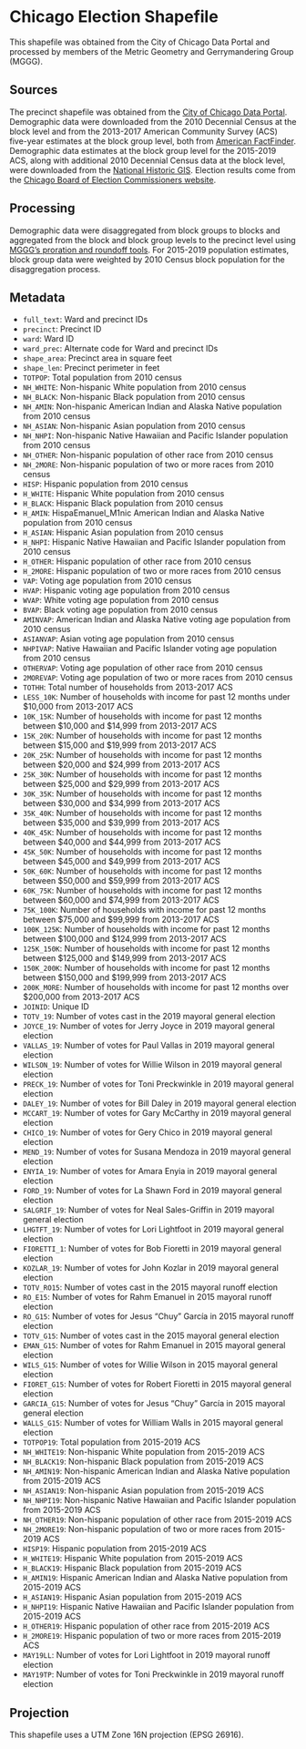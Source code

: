 # Chicago Election Shapefile
This shapefile was obtained from the City of Chicago Data Portal and processed by members of the Metric Geometry and Gerrymandering Group (MGGG). 

## Sources
The precinct shapefile was obtained from the [City of Chicago Data Portal](https://data.cityofchicago.org/Facilities-Geographic-Boundaries/Precincts-current-/uvpq-qeeq). Demographic data were downloaded from the 2010 Decennial Census at the block level and from the 2013-2017 American Community Survey (ACS) five-year estimates at the block group level, both from [American FactFinder](https://factfinder.census.gov/faces/nav/jsf/pages/index.xhtml). Demographic data estimates at the block group level for the 2015-2019 ACS, along with additional 2010 Decennial Census data at the block level, were downloaded from the [National Historic GIS](https://data2.nhgis.org/main#). Election results come from the [Chicago Board of Election Commissioners website](https://chicagoelections.com/en/home.html). 

## Processing
Demographic data were disaggregated from block groups to blocks and aggregated from the block and block group levels to the precinct level using [MGGG’s proration and roundoff tools](https://github.com/mggg/maup). For 2015-2019 population estimates, block group data were weighted by 2010 Census block population for the disaggregation process.

## Metadata
- `full_text`: Ward and precinct IDs
- `precinct`: Precinct ID
- `ward`: Ward ID
- `ward_prec`: Alternate code for Ward and precinct IDs
- `shape_area`: Precinct area in square feet
- `shape_len`: Precinct perimeter in feet
- `TOTPOP`: Total population from 2010 census
- `NH_WHITE`: Non-hispanic White population from 2010 census
- `NH_BLACK`: Non-hispanic Black population from 2010 census
- `NH_AMIN`: Non-hispanic American Indian and Alaska Native population from 2010 census
- `NH_ASIAN`: Non-hispanic Asian population from 2010 census
- `NH_NHPI`: Non-hispanic Native Hawaiian and Pacific Islander population from 2010 census
- `NH_OTHER`: Non-hispanic population of other race from 2010 census
- `NH_2MORE`: Non-hispanic population of two or more races from 2010 census
- `HISP`: Hispanic population from 2010 census
- `H_WHITE`: Hispanic White population from 2010 census
- `H_BLACK`: Hispanic Black population from 2010 census
- `H_AMIN`: HispaEmanuel_M1nic American Indian and Alaska Native population from 2010 census
- `H_ASIAN`: Hispanic Asian population from 2010 census
- `H_NHPI`: Hispanic Native Hawaiian and Pacific Islander population from 2010 census
- `H_OTHER`: Hispanic population of other race from 2010 census
- `H_2MORE`: Hispanic population of two or more races from 2010 census
- `VAP`: Voting age population from 2010 census
- `HVAP`: Hispanic voting age population from 2010 census
- `WVAP`: White voting age population from 2010 census
- `BVAP`: Black voting age population from 2010 census
- `AMINVAP`: American Indian and Alaska Native voting age population from 2010 census
- `ASIANVAP`: Asian voting age population from 2010 census
- `NHPIVAP`: Native Hawaiian and Pacific Islander voting age population from 2010 census
- `OTHERVAP`: Voting age population of other race from 2010 census
- `2MOREVAP`: Voting age population of two or more races from 2010 census
- `TOTHH`: Total number of households from 2013-2017 ACS
- `LESS_10K`: Number of households with income for past 12 months under $10,000 from 2013-2017 ACS
- `10K_15K`: Number of households with income for past 12 months between $10,000 and $14,999 from 2013-2017 ACS
- `15K_20K`: Number of households with income for past 12 months between $15,000 and $19,999 from 2013-2017 ACS
- `20K_25K`: Number of households with income for past 12 months between $20,000 and $24,999 from 2013-2017 ACS
- `25K_30K`: Number of households with income for past 12 months between $25,000 and $29,999 from 2013-2017 ACS
- `30K_35K`: Number of households with income for past 12 months between $30,000 and $34,999 from 2013-2017 ACS
- `35K_40K`: Number of households with income for past 12 months between $35,000 and $39,999 from 2013-2017 ACS
- `40K_45K`: Number of households with income for past 12 months between $40,000 and $44,999 from 2013-2017 ACS
- `45K_50K`: Number of households with income for past 12 months between $45,000 and $49,999 from 2013-2017 ACS
- `50K_60K`: Number of households with income for past 12 months between $50,000 and $59,999 from 2013-2017 ACS
- `60K_75K`: Number of households with income for past 12 months between $60,000 and $74,999 from 2013-2017 ACS
- `75K_100K`: Number of households with income for past 12 months between $75,000 and $99,999 from 2013-2017 ACS
- `100K_125K`: Number of households with income for past 12 months between $100,000 and $124,999 from 2013-2017 ACS
- `125K_150K`: Number of households with income for past 12 months between $125,000 and $149,999 from 2013-2017 ACS
- `150K_200K`: Number of households with income for past 12 months between $150,000 and $199,999 from 2013-2017 ACS
- `200K_MORE`: Number of households with income for past 12 months over $200,000 from 2013-2017 ACS
- `JOINID`: Unique ID
- `TOTV_19`: Number of votes cast in the 2019 mayoral general election
- `JOYCE_19`: Number of votes for Jerry Joyce in 2019 mayoral general election
- `VALLAS_19`: Number of votes for Paul Vallas in 2019 mayoral general election
- `WILSON_19`: Number of votes for Willie Wilson in 2019 mayoral general election
- `PRECK_19`: Number of votes for Toni Preckwinkle in 2019 mayoral general election
- `DALEY_19`: Number of votes for Bill Daley in 2019 mayoral general election
- `MCCART_19`: Number of votes for Gary McCarthy in 2019 mayoral general election
- `CHICO_19`: Number of votes for Gery Chico in 2019 mayoral general election
- `MEND_19`: Number of votes for Susana Mendoza in 2019 mayoral general election
- `ENYIA_19`: Number of votes for Amara Enyia in 2019 mayoral general election
- `FORD_19`: Number of votes for La Shawn Ford in 2019 mayoral general election
- `SALGRIF_19`: Number of votes for Neal Sales-Griffin in 2019 mayoral general election
- `LHGTFT_19`: Number of votes for Lori Lightfoot in 2019 mayoral general election
- `FIORETTI_1`: Number of votes for Bob Fioretti in 2019 mayoral general election
- `KOZLAR_19`: Number of votes for John Kozlar in 2019 mayoral general election
- `TOTV_RO15`: Number of votes cast in the 2015 mayoral runoff election
- `RO_E15`: Number of votes for Rahm Emanuel in 2015 mayoral runoff election
- `RO_G15`: Number of votes for Jesus “Chuy” García in 2015 mayoral runoff election
- `TOTV_G15`: Number of votes cast in the 2015 mayoral general election
- `EMAN_G15`: Number of votes for Rahm Emanuel in 2015 mayoral general election
- `WILS_G15`: Number of votes for Willie Wilson in 2015 mayoral general election
- `FIORET_G15`: Number of votes for Robert Fioretti in 2015 mayoral general election
- `GARCIA_G15`: Number of votes for Jesus “Chuy” García in 2015 mayoral general election
- `WALLS_G15`: Number of votes for William Walls in 2015 mayoral general election
- `TOTPOP19`: Total population from 2015-2019 ACS
- `NH_WHITE19`: Non-hispanic White population from 2015-2019 ACS
- `NH_BLACK19`: Non-hispanic Black population from 2015-2019 ACS
- `NH_AMIN19`: Non-hispanic American Indian and Alaska Native population from 2015-2019 ACS
- `NH_ASIAN19`: Non-hispanic Asian population from 2015-2019 ACS
- `NH_NHPI19`: Non-hispanic Native Hawaiian and Pacific Islander population from 2015-2019 ACS
- `NH_OTHER19`: Non-hispanic population of other race from 2015-2019 ACS
- `NH_2MORE19`: Non-hispanic population of two or more races from 2015-2019 ACS
- `HISP19`: Hispanic population from 2015-2019 ACS
- `H_WHITE19`: Hispanic White population from 2015-2019 ACS
- `H_BLACK19`: Hispanic Black population from 2015-2019 ACS
- `H_AMIN19`: Hispanic American Indian and Alaska Native population from 2015-2019 ACS
- `H_ASIAN19`: Hispanic Asian population from 2015-2019 ACS
- `H_NHPI19`: Hispanic Native Hawaiian and Pacific Islander population from 2015-2019 ACS
- `H_OTHER19`: Hispanic population of other race from 2015-2019 ACS
- `H_2MORE19`: Hispanic population of two or more races from 2015-2019 ACS
- `MAY19LL`: Number of votes for Lori Lightfoot in 2019 mayoral runoff election
- `MAY19TP`: Number of votes for Toni Preckwinkle in 2019 mayoral runoff election

## Projection
This shapefile uses a UTM Zone 16N projection (EPSG 26916).
